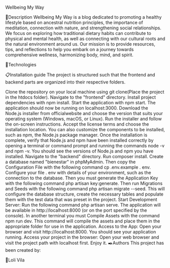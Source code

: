 Wellbeing My Way

💬Description
Wellbeing My Way is a blog dedicated to promoting a healthy lifestyle based on ancestral nutrition principles, the importance of meditation, connection with nature, and strengthening social relationships. We focus on exploring how traditional dietary habits can contribute to physical and mental health, as well as connecting with our cultural roots and the natural environment around us. Our mission is to provide resources, tips, and reflections to help you embark on a journey towards comprehensive wellness, harmonizing body, mind, and spirit.

🔭Technologies


📋Installation guide
The project is structured such that the frontend and backend parts are organized into their respective folders.

Clone the repository on your local machine using git clone(Place the project in the htdocs folder).
Navigate to the "frontend" directory.
Install project dependencies with npm install.
Start the application with npm start. The application should now be running on localhost:3000.
Download the Node.js installer from officialwebsite and choose the version that suits your operating system (Windows, macOS, or Linux).
Run the installer and follow the on-screen instructions. Accept the license terms and choose the installation location. You can also customize the components to be installed, such as npm, the Node.js package manager.
Once the installation is complete, verify that Node.js and npm have been installed correctly by opening a terminal or command prompt and running the commands node -v and npm -v. You should see the versions of Node.js and npm you have installed.
Navigate to the "backend" directory.
Run composer install.
Create a database named "bienestar" in phpMyAdmin.
Then copy the Configuration File with the following command cp .env.example . env. Configure your file . env with details of your environment, such as the connection to the database.
Then you must generate the Application Key with the following command php artisan key:generate.
Then run Migrations and Seeds with the following command php artisan migrate --seed. This will configure the database structure, create the necessary tables and populate them with the test data that was preset in the project.
Start Development Server: Run the following command php artisan serve. The application will be available in http://localhost:8000 (or on the port specified by the console).
In another terminal you must Compile Assets with the command npm run dev. This command will compile the assets and place them in the appropriate folder for use in the application.
Access to the App: Open your browser and visit http://localhost:8000. You should see your application running.
Access your project in the browser: Open your web browser and visit the project path with localhost first.
Enjoy it.
✒️Authors
This project has been created by:

🌈Loli Vila

